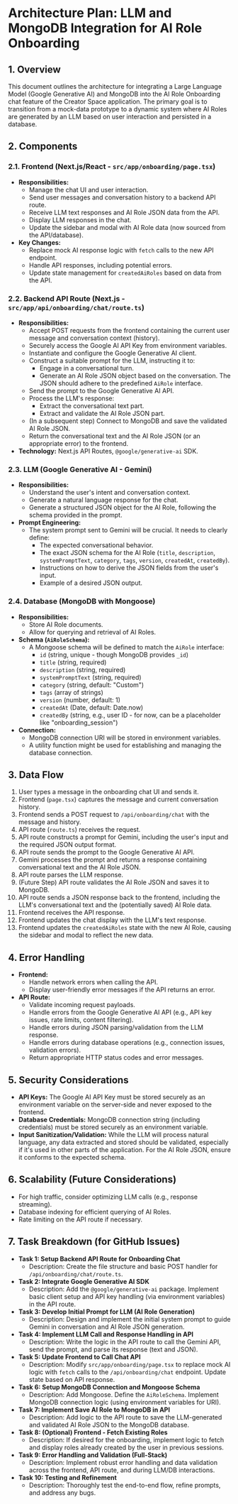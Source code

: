 # Architecture Plan: LLM and MongoDB Integration for AI Role Onboarding

## 1. Overview

This document outlines the architecture for integrating a Large Language Model (Google Generative AI) and MongoDB into the AI Role Onboarding chat feature of the Creator Space application. The primary goal is to transition from a mock-data prototype to a dynamic system where AI Roles are generated by an LLM based on user interaction and persisted in a database.

## 2. Components

### 2.1. Frontend (Next.js/React - `src/app/onboarding/page.tsx`)

*   **Responsibilities:**
    *   Manage the chat UI and user interaction.
    *   Send user messages and conversation history to a backend API route.
    *   Receive LLM text responses and AI Role JSON data from the API.
    *   Display LLM responses in the chat.
    *   Update the sidebar and modal with AI Role data (now sourced from the API/database).
*   **Key Changes:**
    *   Replace mock AI response logic with `fetch` calls to the new API endpoint.
    *   Handle API responses, including potential errors.
    *   Update state management for `createdAiRoles` based on data from the API.

### 2.2. Backend API Route (Next.js - `src/app/api/onboarding/chat/route.ts`)

*   **Responsibilities:**
    *   Accept POST requests from the frontend containing the current user message and conversation context (history).
    *   Securely access the Google AI API Key from environment variables.
    *   Instantiate and configure the Google Generative AI client.
    *   Construct a suitable prompt for the LLM, instructing it to:
        *   Engage in a conversational turn.
        *   Generate an AI Role JSON object based on the conversation. The JSON should adhere to the predefined `AiRole` interface.
    *   Send the prompt to the Google Generative AI API.
    *   Process the LLM's response:
        *   Extract the conversational text part.
        *   Extract and validate the AI Role JSON part.
    *   (In a subsequent step) Connect to MongoDB and save the validated AI Role JSON.
    *   Return the conversational text and the AI Role JSON (or an appropriate error) to the frontend.
*   **Technology:** Next.js API Routes, `@google/generative-ai` SDK.

### 2.3. LLM (Google Generative AI - Gemini)

*   **Responsibilities:**
    *   Understand the user's intent and conversation context.
    *   Generate a natural language response for the chat.
    *   Generate a structured JSON object for the AI Role, following the schema provided in the prompt.
*   **Prompt Engineering:**
    *   The system prompt sent to Gemini will be crucial. It needs to clearly define:
        *   The expected conversational behavior.
        *   The exact JSON schema for the AI Role (`title`, `description`, `systemPromptText`, `category`, `tags`, `version`, `createdAt`, `createdBy`).
        *   Instructions on how to derive the JSON fields from the user's input.
        *   Example of a desired JSON output.

### 2.4. Database (MongoDB with Mongoose)

*   **Responsibilities:**
    *   Store AI Role documents.
    *   Allow for querying and retrieval of AI Roles.
*   **Schema (`AiRoleSchema`):**
    *   A Mongoose schema will be defined to match the `AiRole` interface:
        *   `id` (string, unique - though MongoDB provides `_id`)
        *   `title` (string, required)
        *   `description` (string, required)
        *   `systemPromptText` (string, required)
        *   `category` (string, default: "Custom")
        *   `tags` (array of strings)
        *   `version` (number, default: 1)
        *   `createdAt` (Date, default: Date.now)
        *   `createdBy` (string, e.g., user ID - for now, can be a placeholder like "onboarding_session")
*   **Connection:**
    *   MongoDB connection URI will be stored in environment variables.
    *   A utility function might be used for establishing and managing the database connection.

## 3. Data Flow

1.  User types a message in the onboarding chat UI and sends it.
2.  Frontend (`page.tsx`) captures the message and current conversation history.
3.  Frontend sends a POST request to `/api/onboarding/chat` with the message and history.
4.  API route (`route.ts`) receives the request.
5.  API route constructs a prompt for Gemini, including the user's input and the required JSON output format.
6.  API route sends the prompt to the Google Generative AI API.
7.  Gemini processes the prompt and returns a response containing conversational text and the AI Role JSON.
8.  API route parses the LLM response.
9.  (Future Step) API route validates the AI Role JSON and saves it to MongoDB.
10. API route sends a JSON response back to the frontend, including the LLM's conversational text and the (potentially saved) AI Role data.
11. Frontend receives the API response.
12. Frontend updates the chat display with the LLM's text response.
13. Frontend updates the `createdAiRoles` state with the new AI Role, causing the sidebar and modal to reflect the new data.

## 4. Error Handling

*   **Frontend:**
    *   Handle network errors when calling the API.
    *   Display user-friendly error messages if the API returns an error.
*   **API Route:**
    *   Validate incoming request payloads.
    *   Handle errors from the Google Generative AI API (e.g., API key issues, rate limits, content filtering).
    *   Handle errors during JSON parsing/validation from the LLM response.
    *   Handle errors during database operations (e.g., connection issues, validation errors).
    *   Return appropriate HTTP status codes and error messages.

## 5. Security Considerations

*   **API Keys:** The Google AI API Key must be stored securely as an environment variable on the server-side and never exposed to the frontend.
*   **Database Credentials:** MongoDB connection string (including credentials) must be stored securely as an environment variable.
*   **Input Sanitization/Validation:** While the LLM will process natural language, any data extracted and stored should be validated, especially if it's used in other parts of the application. For the AI Role JSON, ensure it conforms to the expected schema.

## 6. Scalability (Future Considerations)

*   For high traffic, consider optimizing LLM calls (e.g., response streaming).
*   Database indexing for efficient querying of AI Roles.
*   Rate limiting on the API route if necessary.

## 7. Task Breakdown (for GitHub Issues)

*   **Task 1: Setup Backend API Route for Onboarding Chat**
    *   Description: Create the file structure and basic POST handler for `/api/onboarding/chat/route.ts`.
*   **Task 2: Integrate Google Generative AI SDK**
    *   Description: Add the `@google/generative-ai` package. Implement basic client setup and API key handling (via environment variables) in the API route.
*   **Task 3: Develop Initial Prompt for LLM (AI Role Generation)**
    *   Description: Design and implement the initial system prompt to guide Gemini in conversation and AI Role JSON generation.
*   **Task 4: Implement LLM Call and Response Handling in API**
    *   Description: Write the logic in the API route to call the Gemini API, send the prompt, and parse its response (text and JSON).
*   **Task 5: Update Frontend to Call Chat API**
    *   Description: Modify `src/app/onboarding/page.tsx` to replace mock AI logic with `fetch` calls to the `/api/onboarding/chat` endpoint. Update state based on API response.
*   **Task 6: Setup MongoDB Connection and Mongoose Schema**
    *   Description: Add Mongoose. Define the `AiRoleSchema`. Implement MongoDB connection logic (using environment variables for URI).
*   **Task 7: Implement Save AI Role to MongoDB in API**
    *   Description: Add logic to the API route to save the LLM-generated and validated AI Role JSON to the MongoDB database.
*   **Task 8: (Optional) Frontend - Fetch Existing Roles**
    *   Description: If desired for the onboarding, implement logic to fetch and display roles already created by the user in previous sessions.
*   **Task 9: Error Handling and Validation (Full-Stack)**
    *   Description: Implement robust error handling and data validation across the frontend, API route, and during LLM/DB interactions.
*   **Task 10: Testing and Refinement**
    *   Description: Thoroughly test the end-to-end flow, refine prompts, and address any bugs.

